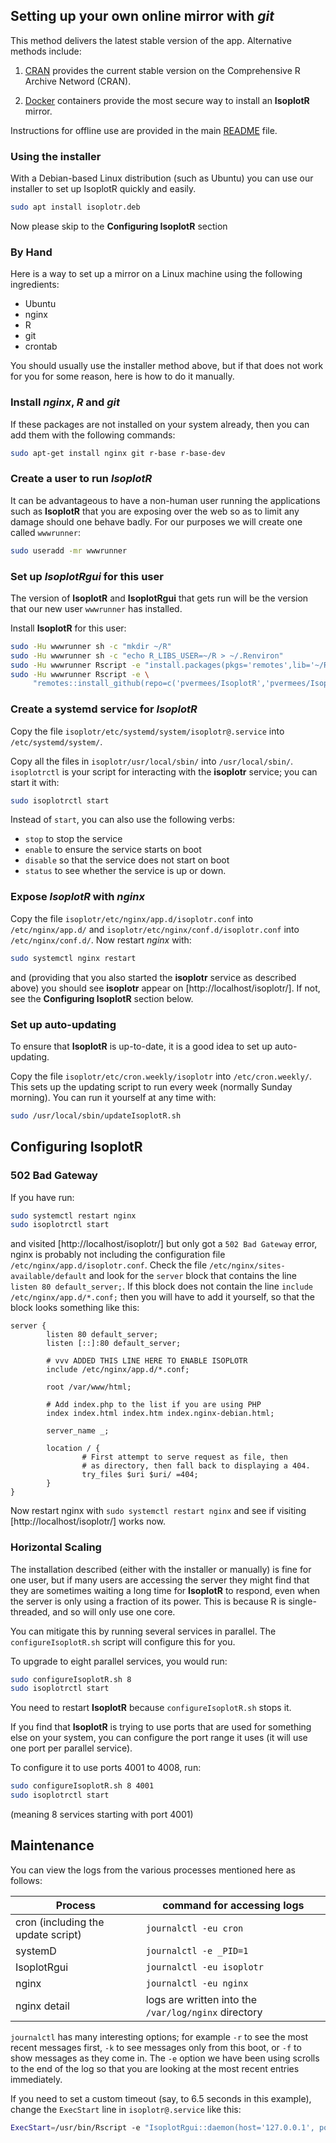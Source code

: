 ## Setting up your own online mirror with *git*

This method delivers the latest stable version of the app. Alternative
methods include:

1. [CRAN](CRAN.md) provides the current stable version on the
Comprehensive R Archive Netword (CRAN).

2. [Docker](docker.md) containers provide the most secure way to
install an **IsoplotR** mirror.

Instructions for offline use are provided in the main
[README](../README.md) file.

### Using the installer

With a Debian-based Linux distribution (such as Ubuntu) you
can use our installer to set up IsoplotR quickly and easily.

```sh
sudo apt install isoplotr.deb
```

Now please skip to the **Configuring IsoplotR** section

### By Hand

Here is a way to set up a mirror on a Linux machine using the
following ingredients:

- Ubuntu
- nginx
- R
- git
- crontab

You should usually use the installer method above, but if that
does not work for you for some reason, here is how to do it
manually.

### Install *nginx*, *R* and *git*

If these packages are not installed on your system already, then you
can add them with the following commands:

```sh
sudo apt-get install nginx git r-base r-base-dev
```

### Create a user to run *IsoplotR*

It can be advantageous to have a non-human user running the
applications such as **IsoplotR** that you are exposing over the web
so as to limit any damage should one behave badly. For our purposes we
will create one called `wwwrunner`:

```sh
sudo useradd -mr wwwrunner
```

### Set up *IsoplotRgui* for this user

The version of **IsoplotR** and **IsoplotRgui** that gets run will be
the version that our new user `wwwrunner` has installed.

Install **IsoplotR** for this user:

```sh
sudo -Hu wwwrunner sh -c "mkdir ~/R"
sudo -Hu wwwrunner sh -c "echo R_LIBS_USER=~/R > ~/.Renviron"
sudo -Hu wwwrunner Rscript -e "install.packages(pkgs='remotes',lib='~/R')"
sudo -Hu wwwrunner Rscript -e \
     "remotes::install_github(repo=c('pvermees/IsoplotR','pvermees/IsoplotRgui'),lib='~/R')"
```

### Create a systemd service for *IsoplotR*

Copy the file `isoplotr/etc/systemd/system/isoplotr@.service` into
`/etc/systemd/system/`.

Copy all the files in `isoplotr/usr/local/sbin/` into
`/usr/local/sbin/`. `isoplotrctl` is your script for interacting with the
**isoplotr** service; you can start it with:

```sh
sudo isoplotrctl start
```

Instead of `start`, you can also use the following verbs:
* `stop` to stop the service
* `enable` to ensure the service starts on boot
* `disable` so that the service does not start on boot
* `status` to see whether the service is up or down.

### Expose *IsoplotR* with *nginx*

Copy the file `isoplotr/etc/nginx/app.d/isoplotr.conf` into
`/etc/nginx/app.d/` and `isoplotr/etc/nginx/conf.d/isoplotr.conf`
into `/etc/nginx/conf.d/`. Now restart *nginx* with:

```sh
sudo systemctl nginx restart
```

and (providing that you also started the **isoplotr** service as
described above) you should see **isoplotr** appear on
[http://localhost/isoplotr/]. If not, see the **Configuring IsoplotR**
section below.

### Set up auto-updating

To ensure that **IsoplotR** is up-to-date, it is a good idea to set up
auto-updating.

Copy the file `isoplotr/etc/cron.weekly/isoplotr` into
`/etc/cron.weekly/`. This sets up the updating script to run every
week (normally Sunday morning). You can run it yourself at any
time with:

```sh
sudo /usr/local/sbin/updateIsoplotR.sh
```

## Configuring IsoplotR

### 502 Bad Gateway

If you have run:

```sh
sudo systemctl restart nginx
sudo isoplotrctl start
```

and visited [http://localhost/isoplotr/] but only got a `502 Bad
Gateway` error, nginx is probably not including the configuration
file `/etc/nginx/app.d/isoplotr.conf`. Check the file
`/etc/nginx/sites-available/default` and look for the `server` block
that contains the line `listen 80 default_server;`. If this block
does not contain the line `include /etc/nginx/app.d/*.conf;` then
you will have to add it yourself, so that the block looks something
like this:

```
server {
        listen 80 default_server;
        listen [::]:80 default_server;

        # vvv ADDED THIS LINE HERE TO ENABLE ISOPLOTR
        include /etc/nginx/app.d/*.conf;

        root /var/www/html;

        # Add index.php to the list if you are using PHP
        index index.html index.htm index.nginx-debian.html;

        server_name _;

        location / {
                # First attempt to serve request as file, then
                # as directory, then fall back to displaying a 404.
                try_files $uri $uri/ =404;
        }
}
```

Now restart nginx with `sudo systemctl restart nginx` and see if
visiting [http://localhost/isoplotr/] works now.

### Horizontal Scaling

The installation described (either with the installer or manually)
is fine for one user, but if many users are accessing the server
they might find that they are sometimes waiting a long time for
**IsoplotR** to respond, even when the server is only using
a fraction of its power. This is because R is single-threaded, and
so will only use one core.

You can mitigate this by running several services in parallel. The
`configureIsoplotR.sh` script will configure this for you.

To upgrade to eight parallel services, you would run:

```sh
sudo configureIsoplotR.sh 8
sudo isoplotrctl start
```

You need to restart **IsoplotR** because `configureIsoplotR.sh`
stops it.

If you find that **IsoplotR** is trying to use ports that are used
for something else on your system, you can configure the port
range it uses (it will use one port per parallel service).

To configure it to use ports 4001 to 4008, run:

```sh
sudo configureIsoplotR.sh 8 4001
sudo isoplotrctl start
```

(meaning 8 services starting with port 4001)

## Maintenance

You can view the logs from the various processes mentioned here
as follows:

Process | command for accessing logs
-----|-----
cron (including the update script) | `journalctl -eu cron`
systemD | `journalctl -e _PID=1`
IsoplotRgui | `journalctl -eu isoplotr`
nginx | `journalctl -eu nginx`
nginx detail | logs are written into the `/var/log/nginx` directory

`journalctl` has many interesting options; for example `-r` to see
the most recent messages first, `-k` to see messages only from this
boot, or `-f` to show messages as they come in. The `-e` option
we have been using scrolls to the end of the log so that you are
looking at the most recent entries immediately.

If you need to set a custom timeout (say, to 6.5 seconds in this
example), change the `ExecStart` line in `isoplotr@.service` like this:

```sh
ExecStart=/usr/bin/Rscript -e "IsoplotRgui::daemon(host='127.0.0.1', port=%i, timeout=6.5)"
```
